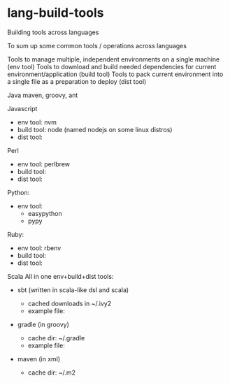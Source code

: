 # lang-build-tools
Building tools across languages

To sum up some common tools / operations across languages

Tools to manage multiple, independent environments on a single machine (env tool)
Tools to download and build needed dependencies for current environment/application (build tool)
Tools to pack current environment into a single file as a preparation to deploy (dist tool)

Java
maven, groovy, ant

Javascript
* env tool: nvm
* build tool: node (named nodejs on some linux distros)
* dist tool:

Perl
* env tool: perlbrew
* build tool: 
* dist tool:

Python:
* env tool: 
  * easypython
  * pypy

Ruby:
* env tool: rbenv
* build tool:
* dist tool:

Scala
All in one env+build+dist tools:
* sbt (written in scala-like dsl and scala)
  * cached downloads in ~/.ivy2
  * example file:
  
* gradle (in groovy)
  * cache dir: ~/.gradle
  * example file:
  
* maven (in xml)
  * cache dir: ~/.m2
